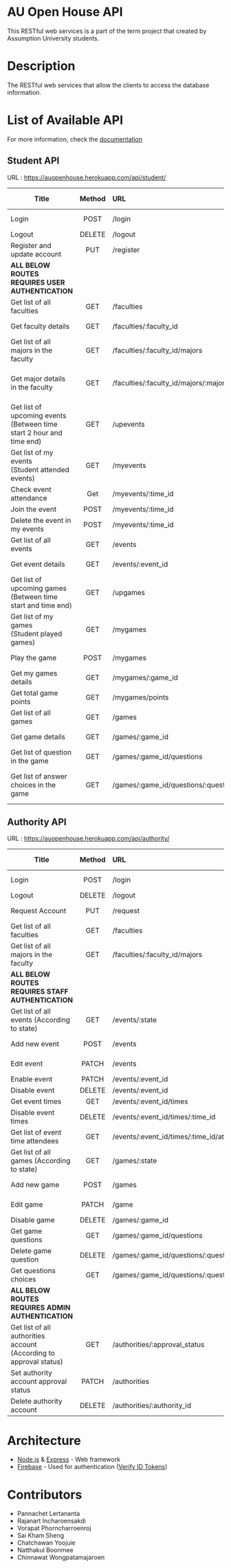 # AU Open House API
This RESTful web services is a part of the term project that created by Assumption University students.

# Description
The RESTful web services that allow the clients to access the database information.

# List of Available API

For more information, check the [documentation](https://documenter.getpostman.com/view/3045264/collection/7E8hveG)

## Student API

URL : https://auopenhouse.herokuapp.com/api/student/

| Title | Method | URL | URL Params | Data Params |
|-------|:------:|:----|:----------:|:-----------:|
| Login | POST | /login | - | idToken=[string] |
| Logout | DELETE | /logout | - | - |
| Register and update account | PUT | /register | - | - |
| **ALL BELOW ROUTES REQUIRES USER AUTHENTICATION** |
| Get list of all faculties | GET | /faculties | - | - |
| Get faculty details | GET | /faculties/:faculty_id | faculty_id=[int] | - |
| Get list of all majors in the faculty | GET | /faculties/:faculty_id/majors | faculty_id=[int] | - |
| Get major details in the faculty | GET | /faculties/:faculty_id/majors/:major_id | faculty_id=[int]<br>major_id=[int] | - |
| Get list of upcoming events<br>(Between time start 2 hour and time end) | GET | /upevents | - | - |
| Get list of my events<br>(Student attended events) | GET | /myevents | - | - |
| Check event attendance | Get | /myevents/:time_id | time_id=[int] | - |
| Join the event | POST | /myevents/:time_id | time_id=[int] | - |
| Delete the event in my events | POST | /myevents/:time_id | time_id=[int] | - |
| Get list of all events | GET | /events | - | - |
| Get event details | GET | /events/:event_id | event_id=[int] | - |
| Get list of upcoming games<br>(Between time start and time end) | GET | /upgames | - | - |
| Get list of my games<br>(Student played games) | GET | /mygames | - | - |
| Play the game | POST | /mygames | - | answer=[json] |
| Get my games details | GET | /mygames/:game_id | game_id=[int] | - |
| Get total game points | GET | /mygames/points | - | - |
| Get list of all games | GET | /games | - | - |
| Get game details | GET | /games/:game_id | game_id=[int] | - |
| Get list of question in the game | GET | /games/:game_id/questions | game_id=[int] | - |
| Get list of answer choices in the game | GET | /games/:game_id/questions/:question_id/choices | game_id=[int]<br>question_id=[int] | - |


## Authority API

URL : https://auopenhouse.herokuapp.com/api/authority/

| Title | Method | URL | URL Params | Data Params |
|-------|:------:|:----|:----------:|:-----------:|
| Login | POST | /login | - | idToken=[string] |
| Logout | DELETE | /logout | - | - |
| Request Account | PUT | /request | - | request=[json] |
| Get list of all faculties | GET | /faculties | - | - |
| Get list of all majors in the faculty | GET | /faculties/:faculty_id/majors | faculty_id=[int] | - |
| **ALL BELOW ROUTES REQUIRES STAFF AUTHENTICATION** |
| Get list of all events (According to state) | GET | /events/:state | state=[int] | - |
| Add new event | POST | /events | - | event=[json] |
| Edit event | PATCH | /events | - | event=[json] |
| Enable event | PATCH | /events/:event_id | event_id=[int] | - |
| Disable event | DELETE | /events/:event_id | event_id=[int] | - |
| Get event times | GET | /events/:event_id/times | event_id=[int] | - |
| Disable event times | DELETE | /events/:event_id/times/:time_id | event_id=[int]<br>time_id=[int] | - |
| Get list of event time attendees | GET | /events/:event_id/times/:time_id/attendees | event_id=[int]<br>time_id=[int] | - |
| Get list of all games (According to state) | GET | /games/:state | state=[int] | - |
| Add new game | POST | /games | - | game=[json] |
| Edit game | PATCH | /game | - | game=[json] |
| Disable game | DELETE | /games/:game_id | game_id=[int] | - |
| Get game questions | GET | /games/:game_id/questions | game_id=[int] | - |
| Delete game question | DELETE | /games/:game_id/questions/:question_id | game_id=[int]<br>question_id=[int] | - |
| Get questions choices | GET | /games/:game_id/questions/:question_id/choices | game_id=[int]<br>question_id=[int] | - |
| **ALL BELOW ROUTES REQUIRES ADMIN AUTHENTICATION** |
| Get list of all authorities account<br>(According to approval status) | GET | /authorities/:approval_status | approval_status=[int] | - |
| Set authority account approval status | PATCH | /authorities | - | authority=[json] |
| Delete authority account | DELETE | /authorities/:authority_id | authority_id=[int] | - |

# Architecture
- [Node.js](https://nodejs.org/en/) & [Express](https://expressjs.com/) - Web framework
- [Firebase](https://firebase.google.com/) - Used for authentication ([Verify ID Tokens](https://firebase.google.com/docs/auth/admin/verify-id-tokens))

# Contributors
- Pannachet Lertananta
- Rajanart Incharoensakdi
- Vorapat Phorncharroenroj
- Sai Kham Sheng
- Chatchawan Yoojuie
- Natthakul Boonmee
- Chinnawat Wongpatamajaroen